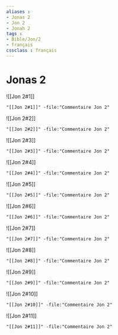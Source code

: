 ```yaml
---
aliases : 
- Jonas 2
- Jon 2
- Jonah 2
tags : 
- Bible/Jon/2
- français
cssclass : français
---
```


# Jonas 2

![[Jon 2#1]]

```query
"[[Jon 2#1]]" -file:"Commentaire Jon 2"
```

![[Jon 2#2]]

```query
"[[Jon 2#2]]" -file:"Commentaire Jon 2"
```

![[Jon 2#3]]

```query
"[[Jon 2#3]]" -file:"Commentaire Jon 2"
```

![[Jon 2#4]]

```query
"[[Jon 2#4]]" -file:"Commentaire Jon 2"
```

![[Jon 2#5]]

```query
"[[Jon 2#5]]" -file:"Commentaire Jon 2"
```

![[Jon 2#6]]

```query
"[[Jon 2#6]]" -file:"Commentaire Jon 2"
```

![[Jon 2#7]]

```query
"[[Jon 2#7]]" -file:"Commentaire Jon 2"
```

![[Jon 2#8]]

```query
"[[Jon 2#8]]" -file:"Commentaire Jon 2"
```

![[Jon 2#9]]

```query
"[[Jon 2#9]]" -file:"Commentaire Jon 2"
```

![[Jon 2#10]]

```query
"[[Jon 2#10]]" -file:"Commentaire Jon 2"
```

![[Jon 2#11]]

```query
"[[Jon 2#11]]" -file:"Commentaire Jon 2"
```

